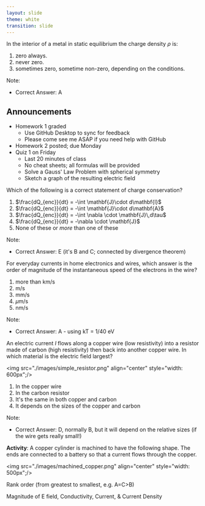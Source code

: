 ```yaml
---
layout: slide
theme: white
transition: slide
---
```



<section data-markdown>

In the interior of a metal in static equilibrium the charge density $\rho$ is:

1. zero always.
2. never zero.
3. sometimes zero, sometime non-zero, depending on the conditions.


Note:
* Correct Answer: A
</section>

<section data-markdown>

## Announcements

* Homework 1 graded
  * Use GitHub Desktop to sync for feedback
  * Please come see me ASAP if you need help with GitHub
* Homework 2 posted; due Monday
* Quiz 1 on Friday
  * Last 20 minutes of class
  * No cheat sheets; all formulas will be provided
  * Solve a Gauss' Law Problem with spherical symmetry
  * Sketch a graph of the resulting electric field

</section>

<section data-markdown>

Which of the following is a correct statement of charge conservation?

1. $\frac{dQ_{enc}}{dt} = -\int \mathbf{J}\cdot d\mathbf{l}$
2. $\frac{dQ_{enc}}{dt} = -\int \mathbf{J}\cdot d\mathbf{A}$
3. $\frac{dQ_{enc}}{dt} = -\int \nabla \cdot \mathbf{J}\,d\tau$
4. $\frac{dQ_{enc}}{dt} = -\nabla \cdot \mathbf{J}$
5. None of these or *more* than one of these

Note:
* Correct Answer: E (it's B and C; connected by divergence theorem)
</section>

<section data-markdown>

For everyday currents in home electronics and wires, which answer is the order of magnitude of the instantaneous speed of the electrons in the wire?

1. more than km/s
2. m/s
3. mm/s
4. $\mu$m/s
5. nm/s


Note:
* Correct Answer: A - using kT = 1/40 eV
</section>

<section data-markdown>

An electric current $I$ flows along a copper wire (low resistivity) into a resistor made of carbon (high resistivity) then back into another copper wire. In which material is the electric field largest?


<img src="./images/simple_resistor.png" align="center" style="width: 600px";/>

1. In the copper wire
2. In the carbon resistor
3. It's the same in both copper and carbon
4. It depends on the sizes of the copper and carbon

Note:
* Correct Answer: D, normally B, but it will depend on the relative sizes (if the wire gets really small!)

</section>

<section data-markdown>

**Activity**: A copper cylinder is machined to have the following shape.  The ends are connected to a battery so that a current flows through the copper.

<img src="./images/machined_copper.png" align="center" style="width: 500px";/>

Rank order (from greatest to smallest, e.g. A=C>B)

Magnitude of E field, Conductivity, Current, & Current Density


</section>
